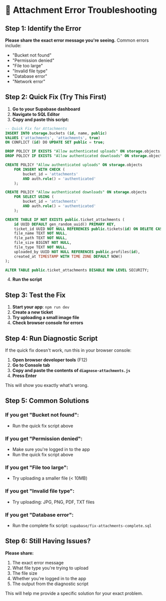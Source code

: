 # 🔧 Attachment Error Troubleshooting

## Step 1: Identify the Error

**Please share the exact error message you're seeing.** Common errors include:

- "Bucket not found"
- "Permission denied" 
- "File too large"
- "Invalid file type"
- "Database error"
- "Network error"

## Step 2: Quick Fix (Try This First)

1. **Go to your Supabase dashboard**
2. **Navigate to SQL Editor**
3. **Copy and paste this script:**

```sql
-- Quick Fix for Attachments
INSERT INTO storage.buckets (id, name, public)
VALUES ('attachments', 'attachments', true)
ON CONFLICT (id) DO UPDATE SET public = true;

DROP POLICY IF EXISTS "Allow authenticated uploads" ON storage.objects;
DROP POLICY IF EXISTS "Allow authenticated downloads" ON storage.objects;

CREATE POLICY "Allow authenticated uploads" ON storage.objects
    FOR INSERT WITH CHECK (
        bucket_id = 'attachments' 
        AND auth.role() = 'authenticated'
    );

CREATE POLICY "Allow authenticated downloads" ON storage.objects
    FOR SELECT USING (
        bucket_id = 'attachments' 
        AND auth.role() = 'authenticated'
    );

CREATE TABLE IF NOT EXISTS public.ticket_attachments (
    id UUID DEFAULT gen_random_uuid() PRIMARY KEY,
    ticket_id UUID NOT NULL REFERENCES public.tickets(id) ON DELETE CASCADE,
    file_name TEXT NOT NULL,
    file_path TEXT NOT NULL,
    file_size BIGINT NOT NULL,
    file_type TEXT NOT NULL,
    uploaded_by UUID NOT NULL REFERENCES public.profiles(id),
    created_at TIMESTAMP WITH TIME ZONE DEFAULT NOW()
);

ALTER TABLE public.ticket_attachments DISABLE ROW LEVEL SECURITY;
```

4. **Run the script**

## Step 3: Test the Fix

1. **Start your app**: `npm run dev`
2. **Create a new ticket**
3. **Try uploading a small image file**
4. **Check browser console for errors**

## Step 4: Run Diagnostic Script

If the quick fix doesn't work, run this in your browser console:

1. **Open browser developer tools** (F12)
2. **Go to Console tab**
3. **Copy and paste the contents of `diagnose-attachments.js`**
4. **Press Enter**

This will show you exactly what's wrong.

## Step 5: Common Solutions

### If you get "Bucket not found":
- Run the quick fix script above

### If you get "Permission denied":
- Make sure you're logged in to the app
- Run the quick fix script above

### If you get "File too large":
- Try uploading a smaller file (< 10MB)

### If you get "Invalid file type":
- Try uploading: JPG, PNG, PDF, TXT files

### If you get "Database error":
- Run the complete fix script: `supabase/fix-attachments-complete.sql`

## Step 6: Still Having Issues?

**Please share:**
1. The exact error message
2. What file type you're trying to upload
3. The file size
4. Whether you're logged in to the app
5. The output from the diagnostic script

This will help me provide a specific solution for your exact problem. 